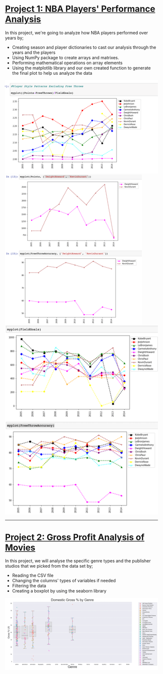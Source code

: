 # [Project 1: NBA Players' Performance Analysis](https://github.com/beneyup/Python-Portfolio-Projects/tree/master-branch)

In this project, we're going to analyze how NBA players performed over years
by;
* Creating season and player dictionaries to cast our analysis through the years and the players
* Using NumPy package to create arrays and matrixes.
* Performing mathematical operations on array elements
* Using the matplotlib library and our own created function to generate the final plot to help us analyze the data   


![](/images/Player%20Style%20Patterns%20(1).png)
![](/images/Points%20%26%20FreeThrowAccuracy%20(1).png)
![](/images/FieldGoals%20%26%20FreeThrowAccuracy%20(1).png)


---
# [Project 2: Gross Profit Analysis of Movies](https://github.com/beneyup/Python-Portfolio-Projects/tree/master-branch1)

In this project, we will analyse the specific genre types and the publisher studios that we picked from the data set by;
* Reading the CSV file
* Changing the columns' types of variables if needed
* Filtering the data
* Creating a boxplot by using the seaborn library


![](/images/Boxplot1.png)
